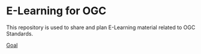 # E-Learning for OGC

This repository is used to share and plan E-Learning material related to OGC Standards.

[Goal](Goal)
